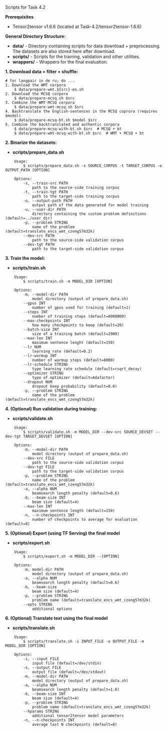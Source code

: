 Scripts for Task 4.2

**Prerequisites**
- Tensor2tensor v1.6.6 (located at Task-4.2/tensor2tensor-1.6.6)

**General Directory Structure:**
- **data/** - Directory containing scripts for data download + preprocessing. The datasets are also stored here after download.
- **scripts/** - Scripts for the training, validation and other utilities.
- **wrappers/** - Wrappers for the final evaluation.

**1. Download data + filter + shuffle:**
```
# for langpair in de ru; do ...
1. Download the WMT corpora
    $ data/prepare-wmt.${src}-en.sh
2. Download the MCSQ corpora
    $ data/prepare-mcsq.sh $src
3. Combine the WMT-MCSQ corpora
    $ data/prepare-wmt-mcsq.sh $src
4. Backtranslate the English-sentences in the MCSQ coprora (requires $model)
    $ data/prepare-mcsq-bt.sh $model $src
5. Combine the backtranslated and authentic corpora
    $ data/prepare-mcsq-with-bt.sh $src  # MCSQ + bt
    $ data/prepare-wmt-mcsq-with-bt.sh $src  # WMT + MCSQ + bt
```

**2. Binarize the datasets:**
- **scripts/prepare_data.sh**
```
    Usage:
        $ scripts/prepare_data.sh -s SOURCE_CORPUS -t TARGET_CORPUS -o OUTPUT_PATH [OPTION]

    Options:
        -s, --train-src PATH
            path to the source-side training corpus
        -t, --train-tgt PATH
            path to the target-side training corpus
        -o, --output-path PATH
            output path of the data generated for model training
        -u, --user-dir PATH
            directory containing the custom problem definitions (default=../user_dir)
        -p, --problem STRING
            name of the problem (default=translate_encs_wmt_czeng57m32k)
        --dev-src PATH
            path to the source-side validation corpus
        --dev-tgt PATH
            path to the target-side validation corpus
```

**3. Train the model:**
- **scripts/train.sh**
```
    Usage:
        $ scripts/train.sh -m MODEL_DIR [OPTION]

    Options:
        -m, --model-dir PATH
            model directory (output of prepare_data.sh)
        --gpus INT
            number of gpus used for training (default=1)
        --steps INT
            number of training steps (default=6000000)
        --max-checkpoints INT
            how many checkpoints to keep (default=20)
        --batch-size INT
            size of a training batch (default=2900)
        --max-len INT
            maximum sentence lenght (default=150)
        --lr NUM
            learning rate (default=0.2)
        --lr-warmup INT
            number of warmup steps (default=8000)
        --lr-schedule STRING
            type learning rate schedule (default=rsqrt_decay)
        --optimizer STRING
            type of optimizer (default=Adafactor)
        --dropout NUM
            dropout keep probability (default=0.0)
        -p, --problem STRING
            name of the problem (default=translate_encs_wmt_czeng57m32k)
```

**4. (Optional) Run validation during training:**
- **scripts/validate.sh**
```
    Usage:
        $ scripts/validate.sh -m MODEL_DIR --dev-src SOURCE_DEVSET --dev-tgt TARGET_DEVSET [OPTION]

    Options:
        -m, --model-dir PATH
            model directory (output of prepare_data.sh)
        --dev-src FILE
            path to the source-side validation corpus
        --dev-tgt FILE
            path to the target-side validation corpus
        -p, --problem STRING
            name of the problem (default=translate_encs_wmt_czeng57m32k)
        -a, --alpha NUM
            beamsearch length penalty (default=0.6)
        -b, --beam-size INT
            beam size (default=4)
        --max-len INT
            maximum sentence length (default=150)
        -n, --n-checkpoints INT
            number of checkpoints to average for evaluation (default=8)
```

**5. (Optional) Export (using TF Serving) the final model**
- **scripts/export.sh**
```
    Usage:
        $ scripts/export.sh -m MODEL_DIR --[OPTION]

    Options:
        -m, model-dir PATH
            model directory (output of prepare_data.sh)
        -a, --alpha NUM
            beamsearch length penalty (default=0.6)
        -b, --beam-size
            beam size (default=4)
        -p, --problem STRING
            problem name (default=translate_encs_wmt_czeng57m32k)
        --opts STRING
            additional options
```

**6. (Optional) Translate text using the final model**
- **scripts/translate.sh**
```
    Usage:
        $ scripts/translate.sh -i INPUT_FILE -o OUTPUT_FILE -m MODEL_DIR [OPTION]

    Options:
        -i, --input FILE
            input file (default=/dev/stdin)
        -o, --output FILE
            output file (default=/dev/stdout)
        -m, --model-dir PATH
            model directory (output of prepare_data.sh)
        -a, --alpha NUM
            beamsearch length penalty (default=1.0)
        -b, --beam-size INT
            beam size (default=4)
        -p, --problem STRING
            problem name (default=translate_encs_wmt_czeng57m32k)
        --hparams STRING
            additional tensor2tensor model parameters
        -n, --n-checkpoints INT
            average last N checkpoints (default=8)
```
